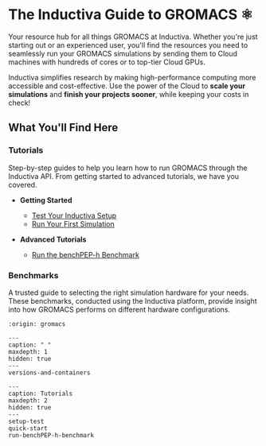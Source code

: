 # The Inductiva Guide to GROMACS ⚛️

Your resource hub for all things GROMACS at Inductiva. Whether you're just starting out or an experienced user, you'll find the resources you need to seamlessly run your GROMACS simulations by sending them to Cloud machines with hundreds of cores or to top-tier Cloud GPUs.

Inductiva simplifies research by making high-performance computing more accessible and cost-effective. Use the power of the Cloud to **scale your simulations** and **finish your projects sooner**, while keeping your costs in check!

## What You'll Find Here

### Tutorials
Step-by-step guides to help you learn how to run GROMACS through the Inductiva API. From getting started to advanced tutorials, we have you covered.

* **Getting Started**
    - [Test Your Inductiva Setup](https://inductiva.ai/guides/gromacs/setup-test)
    - [Run Your First Simulation](https://inductiva.ai/guides/gromacs/quick-start)

* **Advanced Tutorials**
    - [Run the benchPEP-h Benchmark](https://inductiva.ai/guides/gromacs/run-benchPEP-h-benchmark)

### Benchmarks
A trusted guide to selecting the right simulation hardware for your needs. These benchmarks, conducted using the Inductiva platform, provide insight into how GROMACS performs on different hardware configurations.

```{banner}
:origin: gromacs
```

```{toctree}
---
caption: " "
maxdepth: 1
hidden: true
---
versions-and-containers
```

```{toctree}
---
caption: Tutorials
maxdepth: 2
hidden: true
---
setup-test
quick-start
run-benchPEP-h-benchmark
```
